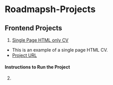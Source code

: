 # Roadmapsh-Projects

## Frontend Projects

1. [Single Page HTML only CV](https://roadmap.sh/projects/single-page-cv)

- This is an example of a single page HTML CV.
- [Project URL](https://github.com/stanleykikombo/Roadmapsh-Projects/tree/main/Frontend/singlePageCV)

#### Instructions to Run the Project



2. 
   

